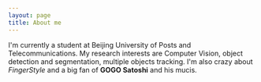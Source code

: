```yaml
---
layout: page
title: About me 
---
```


I'm currently a student at Beijing University of Posts and Telecommunications.
My research interests are Computer Vision, object detection and segmentation, multiple objects tracking.
I'm also crazy about *FingerStyle* and a big fan of **GOGO Satoshi** and his mucis.
